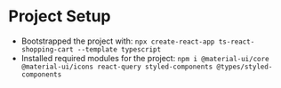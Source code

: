 # Project Setup

- Bootstrapped the project with: `npx create-react-app ts-react-shopping-cart --template typescript`
- Installed required modules for the project: `npm i @material-ui/core @material-ui/icons react-query styled-components @types/styled-components` 